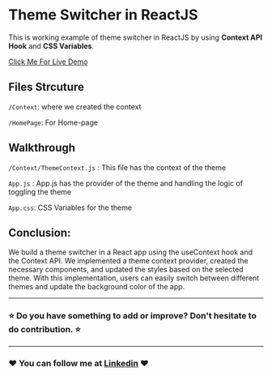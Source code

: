 # Theme Switcher in ReactJS

This is working example of theme switcher in ReactJS by using **Context API Hook** and **CSS Variables**.

[Click Me For Live Demo ](https://sweet-gumption-74fd68.netlify.app/)

## Files Strcuture

`/Context`: where we created the context

`/HomePage`: For Home-page

## Walkthrough

`/Context/ThemeContext.js` : This file has the context of the theme

`App.js` :  App.js has the provider of the theme and handling the logic of toggling the theme

`App.css`: CSS Variables for the theme

## Conclusion:
We  build a theme switcher in a React app using the useContext hook and the Context API. We implemented a theme context provider, created the necessary components, and updated the styles based on the selected theme. With this implementation, users can easily switch between different themes and update the background color of the app.


---

### ⭐ Do you have something to add or improve? Don't hesitate to do contribution. ⭐

---

### ❤️ You can follow me at [Linkedin](https://www.linkedin.com/in/satendra-singh1325/) ❤️
